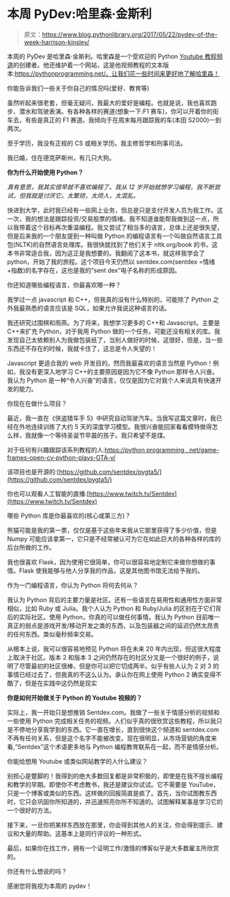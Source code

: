 # 本周 PyDev:哈里森·金斯利

> 原文：<https://www.blog.pythonlibrary.org/2017/05/22/pydev-of-the-week-harrison-kinsley/>

本周的 PyDev 是哈里森·金斯利。哈里森是一个受欢迎的 Python [Youtube 教程频道](https://www.youtube.com/user/sentdex)的创建者。他还维护着一个网站，这是他视频教程的文本版本:https://pythonprogramming.net/。让我们花一些时间来更好地了解哈里森！

你能告诉我们一些关于你自己的情况吗(爱好、教育等)

虽然听起来很老套，但毫无疑问，我最大的爱好是编程。也就是说，我也喜欢跑步、潜水和驾驶表演。有各种各样的赛道(想象一下:F1 赛车)，你可以开着你的街车去，有些是真正的 F1 赛道。我倾向于在周末每月跟踪我的车(本田 S2000)一到两次。

至于学历，我没有正规的 CS 或相关学历。我主修哲学和刑事司法。

我已婚，住在德克萨斯州，有几只大狗。

**你为什么开始使用 Python？**

*真有意思，我其实很早就不喜欢编程了。我从 12 岁开始就想学习编程，我不断尝试，但我就是讨厌它。太繁琐，太烦人，太混乱。*

快进到大学，此时我已经有一些网上业务，但总是只是支付开发人员为我工作。这一次，我的想法是跟踪投资/交易股票的情绪。我不知道谁能帮我做到这一点，所以我带着这个目标再次重温编程。我又尝试了相当多的语言，总体上还是很失望，但是后来我的一个朋友提到一种叫做 Python 的编程语言有一个叫做自然语言工具包(NLTK)的自然语言处理库。我很快就找到了他们关于 nltk.org/book 的书，这本书非常适合我，因为这正是我想要的。我翻阅了这本书，就这样我学会了 python，开始了我的旅程。这个项目今天仍然以 sentdex.com(sentdex =情绪+指数)的名字存在，这也是我的“sent dex”电子名称的形成原因。


你还知道哪些编程语言，你最喜欢哪一种？

我学过一点 javascript 和 C++，但我真的没有什么特别的，可能除了 Python 之外我最熟悉的语言应该是 SQL，如果允许我说这种语言的话。

我还研究过围棋和雨燕。为了将来，我想学习更多的 C++和 Javascript。主要是 C++来扩充 Python，对于我用 Python 做的一个任务，可能还没有相关的库。我发现自己太依赖别人为我做包装纸了，当别人做好的时候，这很好，但是，当一些东西还不存在的时候，我就卡住了，这总是令人失望的！

Javascript 更适合我的 web 开发目的。然而我最喜欢的语言当然是 Python！例如，我没有更深入地学习 C++的主要原因是因为它不像 Python 那样令人兴奋。我认为 Python 是一种“令人兴奋”的语言，仅仅是因为它对我个人来说具有快速开发的能力。

你现在在做什么项目？

最近，我一直在《侠盗猎车手 5》中研究自动驾驶汽车。当我写这篇文章时，我已经在外地连续训练了大约 5 天的深度学习模型。我很兴奋能回家看看模特做得怎么样，我就像一个等待圣诞节早晨的孩子。我只希望不是煤。

对于任何有兴趣跟踪该系列教程的人:[https://python programming . net/game-frames-open-cv-python-plays-GTA-v/](https://pythonprogramming.net/game-frames-open-cv-python-plays-gta-v/)

该项目也是开源的:[https://github.com/sentdex/pygta5/](https://github.com/sentdex/pygta5/)

你也可以观看人工智能的直播:[https://www.twitch.tv/Sentdex](https://www.twitch.tv/Sentdex)

哪些 Python 库是你最喜欢的(核心或第三方)？

熊猫可能是我的第一票，仅仅是基于这些年来我从它那里获得了多少价值，但是 Numpy 可能应该拿第一，它只是不经常被认可为它在如此巨大的各种各样的库的后台所做的工作。

我也很喜欢 Flask，因为使用它很简单，你可以很容易地定制它来做你想做的事情。Flask 使我能够与他人分享我的作品，这是其他图书馆无法给予我的。

作为一门编程语言，你认为 Python 将何去何从？

我认为 Python 背后的主要力量是社区。还有一些语言在易用性和通用性方面非常相似，比如 Ruby 或 Julia。我个人认为 Python 和 Ruby/Julia 的区别在于它们背后的实际社区。使用 Python，你真的可以做任何事情。我认为 Python 目前唯一真正的弱点是游戏开发/移动开发之类的东西，以及包装器之间的延迟仍然太昂贵的任何东西。类似毫秒频率交易。

从根本上说，我可以很容易地预见 Python 将在未来 20 年内出现，但这很大程度上取决于社区。版本 2 和版本 3 之间仍然存在的社区分叉是一个很好的例子，说明了尽管最初的社区很棒，但是你可以把它切成两半。似乎有些人认为 2 对 3 的事情已经过去了，但我真的不这么认为。承认你在网上使用 Python 2 确实变得不酷了，但是在实践中这仍然是现实

**你是如何开始做关于 Python 的 Youtube 视频的？**

实际上，我一开始只是想推销 Sentdex.com。我做了一些关于情感分析的视频和一些使用 Python 完成相关任务的视频。人们似乎真的很欣赏这些教程，所以我只是不停地分享我学到的东西。它一直在增长，直到很快这个频道和 sentdex.com 不再有任何关系，但是这个名字不能被改变。现在很明显，从市场营销的角度来看,“Sentdex”这个术语更多地与 Python 编程教育联系在一起，而不是情感分析。

你能给想用 Youtube 或类似网站教学的人什么建议？

别担心是蹩脚的！我得到的绝大多数回复都是非常积极的，即使是在我不擅长编程和教学的早期。即使你不考虑教书，我还是建议你试试。它不需要是 YouTube，只是一个博客或类似的东西。这样做的回报简直是疯了。首先，当你试图教东西时，它只会巩固你所知道的，并迅速照亮你所不知道的。试图解释某事是学习它的一个很好的方法。

接下来，一旦你把某样东西放在那里，你会得到其他人的关注，你会得到提示、建议和大量的帮助。这基本上是同行评议的一种形式。

最后，如果你在找工作，拥有一个证明工作/激情的博客似乎是大多数雇主所欣赏的。

你还有什么想说的吗？

感谢您将我视为本周的 pydev！